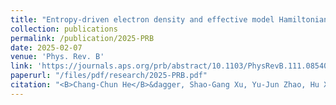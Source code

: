 ```yaml
---
title: "Entropy-driven electron density and effective model Hamiltonian for boron systems"
collection: publications
permalink: /publication/2025-PRB
date: 2025-02-07
venue: 'Phys. Rev. B'
link: 'https://journals.aps.org/prb/abstract/10.1103/PhysRevB.111.085408'
paperurl: "/files/pdf/research/2025-PRB.pdf"
citation: "<B>Chang-Chun He</B>&dagger, Shao-Gang Xu, Yu-Jun Zhao, Hu Xu, and Xiao-Bao Yang  &quot;Entropy-driven electron density and effective model Hamiltonian for boron systems.&quot; <i>Phys. Rev. B</i> <B>111</B>, 085408 (2025) <br> doi: https://doi.org/10.1103/PhysRevB.111.085408"
---
```

